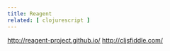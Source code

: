 ```yaml
---
title: Reagent
related: [ clojurescript ]
---
```


http://reagent-project.github.io/
http://cljsfiddle.com/
